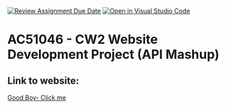 [![Review Assignment Due Date](https://classroom.github.com/assets/deadline-readme-button-24ddc0f5d75046c5622901739e7c5dd533143b0c8e959d652212380cedb1ea36.svg)](https://classroom.github.com/a/RJ-1f0-H)
[![Open in Visual Studio Code](https://classroom.github.com/assets/open-in-vscode-718a45dd9cf7e7f842a935f5ebbe5719a5e09af4491e668f4dbf3b35d5cca122.svg)](https://classroom.github.com/online_ide?assignment_repo_id=12841336&assignment_repo_type=AssignmentRepo)

# **AC51046 - CW2 Website Development Project (API Mashup)**

## Link to website:

[Good Boy- Click me](https://universityofdundee-computing.github.io/assignment-2-omarsalem94/)
